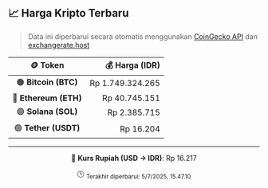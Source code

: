 

<!-- HARGA_KRIPTO -->
## 📈 Harga Kripto Terbaru

> Data ini diperbarui secara otomatis menggunakan [CoinGecko API](https://www.coingecko.com/) dan [exchangerate.host](https://exchangerate.host/)

<div align="center">

| 🪙 Token | 💰 Harga (IDR) |
|:------:|---------------:|
| 🟠 **Bitcoin (BTC)**   | Rp 1.749.324.265 |
| 🔵 **Ethereum (ETH)**  | Rp 40.745.151 |
| 🟣 **Solana (SOL)**    | Rp 2.385.715 |
| 🟢 **Tether (USDT)**   | Rp 16.204 |

---

💱 **Kurs Rupiah (USD → IDR)**: Rp 16.217

🕒 <sub>Terakhir diperbarui: 5/7/2025, 15.47.10</sub>

</div>
<!-- /HARGA_KRIPTO -->